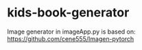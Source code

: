 # kids-book-generator

Image generator in imageApp.py is based on:
https://github.com/cene555/Imagen-pytorch